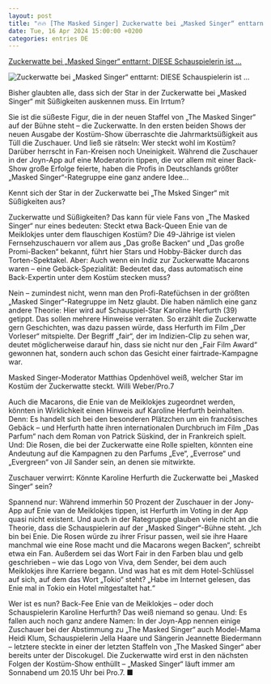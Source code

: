 ```yaml
---
layout: post
title: "🔥🔥 [The Masked Singer] Zuckerwatte bei „Masked Singer“ enttarnt: DIESE Schauspielerin ist ..."
date: Tue, 16 Apr 2024 15:00:00 +0200
categories: entries DE
---
```

[Zuckerwatte bei „Masked Singer“ enttarnt: DIESE Schauspielerin ist ...](https://www.berliner-kurier.de/show/masked-singer/zuckerwatte-bei-masked-singer-enttarnt-diese-schauspielerin-ist-es-li.2206513)

![Zuckerwatte bei „Masked Singer“ enttarnt: DIESE Schauspielerin ist ...](https://berliner-zeitung.imgix.net/2024/04/16/09dbd27d-a014-4301-a767-52016a244786.jpeg?w=1024&auto=format)

Bisher glaubten alle, dass sich der Star in der Zuckerwatte bei „Masked Singer“ mit Süßigkeiten auskennen muss. Ein Irrtum?

Sie ist die süßeste Figur, die in der neuen Staffel von „The Masked Singer“ auf der Bühne steht – die Zuckerwatte. In den ersten beiden Shows der neuen Ausgabe der Kostüm-Show überraschte die Jahrmarktsüßigkeit aus Tüll die Zuschauer. Und ließ sie rätseln: Wer steckt wohl im Kostüm? Darüber herrscht in Fan-Kreisen noch Uneinigkeit. Während die Zuschauer in der Joyn-App auf eine Moderatorin tippen, die vor allem mit einer Back-Show große Erfolge feierte, haben die Profis in Deutschlands größter „Masked Singer“-Rategruppe eine ganz andere Idee…

Kennt sich der Star in der Zuckerwatte bei „The Msked Singer“ mit Süßigkeiten aus?

Zuckerwatte und Süßigkeiten? Das kann für viele Fans von „The Masked Singer“ nur eines bedeuten: Steckt etwa Back-Queen Enie van de Meiklokjes unter dem flauschigen Kostüm? Die 49-Jährige ist vielen Fernsehzuschauern vor allem aus „Das große Backen“ und „Das große Promi-Backen“ bekannt, führt hier Stars und Hobby-Bäcker durch das Torten-Spektakel. Aber: Auch wenn ein Indiz zur Zuckerwatte Macarons waren – eine Gebäck-Spezialität: Bedeutet das, dass automatisch eine Back-Expertin unter dem Kostüm stecken muss?

Nein – zumindest nicht, wenn man den Profi-Ratefüchsen in der größten „Masked Singer“-Rategruppe im Netz glaubt. Die haben nämlich eine ganz andere Theorie: Hier wird auf Schauspiel-Star Karoline Herfurth (39) getippt. Das sollen mehrere Hinweise verraten. So erzählt die Zuckerwatte gern Geschichten, was dazu passen würde, dass Herfurth im Film „Der Vorleser“ mitspielte. Der Begriff „fair“, der im Indizien-Clip zu sehen war, deutet möglicherweise darauf hin, dass sie nicht nur den „Fair Film Award“ gewonnen hat, sondern auch schon das Gesicht einer fairtrade-Kampagne war.

Masked Singer-Moderator Matthias Opdenhövel weiß, welcher Star im Kostüm der Zuckerwatte steckt. Willi Weber/Pro.7

Auch die Macarons, die Enie van de Meiklokjes zugeordnet werden, könnten in Wirklichkeit einen Hinweis auf Karoline Herfurth beinhalten. Denn: Es handelt sich bei den besonderen Plätzchen um ein französisches Gebäck – und Herfurth hatte ihren internationalen Durchbruch im Film „Das Parfum“ nach dem Roman von Patrick Süskind, der in Frankreich spielt. Und: Die Rosen, die bei der Zuckerwatte eine Rolle spielten, könnten eine Andeutung auf die Kampagnen zu den Parfums „Eve“, „Everrose“ und „Evergreen“ von Jil Sander sein, an denen sie mitwirkte.

Zuschauer verwirrt: Könnte Karoline Herfurth die Zuckerwatte bei „Masked Singer“ sein?

Spannend nur: Während immerhin 50 Prozent der Zuschauer in der Jony-App auf Enie van de Meiklokjes tippen, ist Herfurth im Voting in der App quasi nicht existent. Und auch in der Rategruppe glauben viele nicht an die Theorie, dass die Schauspielerin auf der „Masked Singer“-Bühne steht. „Ich bin bei Enie. Die Rosen würde zu ihrer Frisur passen, weil sie ihre Haare manchmal wie eine Rose macht und die Macarons wegen Backen“, schreibt etwa ein Fan. Außerdem sei das Wort Fair in den Farben blau und gelb geschrieben – wie das Logo von Viva, dem Sender, bei dem auch Meiklokjes ihre Karriere begann. Und was hat es mit dem Hotel-Schlüssel auf sich, auf dem das Wort „Tokio“ steht? „Habe im Internet gelesen, das Enie mal in Tokio ein Hotel mitgestaltet hat.“

Wer ist es nun? Back-Fee Enie van de Meiklokjes – oder doch Schauspielerin Karoline Herfurth? Das weiß niemand so genau. Und: Es fallen auch noch ganz andere Namen: In der Joyn-App nennen einige Zuschauer bei der Abstimmung zu „The Masked Singer“ auch Model-Mama Heidi Klum, Schauspielerin Jella Haare und Sängerin Jeannette Biedermann – letztere steckte in einer der letzten Staffeln von „The Masked Singer“ aber bereits unter der Discokugel. Die Zuckerwatte wird erst in den nächsten Folgen der Kostüm-Show enthüllt – „Masked Singer“ läuft immer am Sonnabend um 20.15 Uhr bei Pro.7. ■

